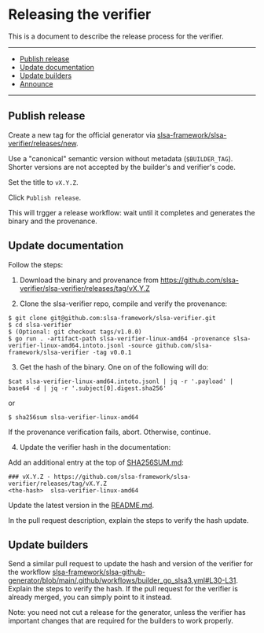 # Releasing the verifier

This is a  document to describe the release process for the verifier.

---

- [Publish release](#publish-release)
- [Update documentation](#update-documentation)
- [Update builders](#update-builders)
- [Announce](#announce)

---

## Publish release

Create a new tag for the official generator via [slsa-framework/slsa-verifier/releases/new](https://github.com/slsa-framework/slsa-verifier/releases/new). 

Use a "canonical" semantic version without metadata (`$BUILDER_TAG`). Shorter versions are not accepted by the builder's and verifier's code. 

Set the title to `vX.Y.Z`.

Click `Publish release`.

This will trgger a release workflow: wait until it completes and generates the binary and the provenance.

## Update documentation

Follow the steps:

1. Download the binary and provenance from https://github.com/slsa-verifier/slsa-verifier/releases/tag/vX.Y.Z

2. Clone the slsa-verifier repo, compile and verify the provenance:
```
$ git clone git@github.com:slsa-framework/slsa-verifier.git
$ cd slsa-verifier
$ (Optional: git checkout tags/v1.0.0)
$ go run . -artifact-path slsa-verifier-linux-amd64 -provenance slsa-verifier-linux-amd64.intoto.jsonl -source github.com/slsa-framework/slsa-verifier -tag v0.0.1
```

3. Get the hash of the binary. One on of the following will do:
```
$cat slsa-verifier-linux-amd64.intoto.jsonl | jq -r '.payload' | base64 -d | jq -r '.subject[0].digest.sha256'
```
or
```
$ sha256sum slsa-verifier-linux-amd64
```

If the provenance verification fails, abort. Otherwise, continue.

4. Update the verifier hash in the documentation:

Add an additional entry at the top of [SHA256SUM.md](./SHa256SUM.md):

```
### vX.Y.Z - https://github.com/slsa-framework/slsa-verifier/releases/tag/vX.Y.Z
<the-hash>  slsa-verifier-linux-amd64
```

Update the latest version in the [README.md](./README.md).

In the pull request description, explain the steps to verify the hash update.

## Update builders

Send a similar pull request to update the hash and version of the verifier for the workflow [slsa-framework/slsa-github-generator/blob/main/.github/workflows/builder_go_slsa3.yml#L30-L31](https://github.com/slsa-framework/slsa-github-generator/blob/main/.github/workflows/builder_go_slsa3.yml#L30-L31). Explain the steps to verify the hash. If the pull request for the verifier is already merged, you can simply point to it instead.

Note: you need not cut a release for the generator, unless the verifier has important changes that are required for the builders to work properly.